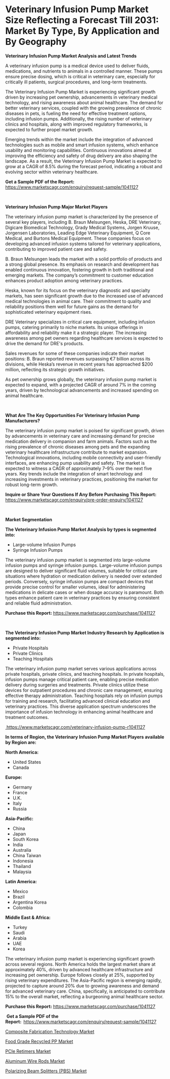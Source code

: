 <p><h1>Veterinary Infusion Pump Market Size Reflecting a Forecast Till 2031: Market By Type, By Application and By Geography</h1></p><p><strong>Veterinary Infusion Pump Market Analysis and Latest Trends</strong></p>
<p><p>A veterinary infusion pump is a medical device used to deliver fluids, medications, and nutrients to animals in a controlled manner. These pumps ensure precise dosing, which is critical in veterinary care, especially for critically ill patients, surgical procedures, and long-term treatments.</p><p>The Veterinary Infusion Pump Market is experiencing significant growth driven by increasing pet ownership, advancements in veterinary medical technology, and rising awareness about animal healthcare. The demand for better veterinary services, coupled with the growing prevalence of chronic diseases in pets, is fueling the need for effective treatment options, including infusion pumps. Additionally, the rising number of veterinary clinics and hospitals, along with improved regulatory frameworks, is expected to further propel market growth.</p><p>Emerging trends within the market include the integration of advanced technologies such as mobile and smart infusion systems, which enhance usability and monitoring capabilities. Continuous innovations aimed at improving the efficiency and safety of drug delivery are also shaping the landscape. As a result, the Veterinary Infusion Pump Market is expected to grow at a CAGR of 8.5% during the forecast period, indicating a robust and evolving sector within veterinary healthcare.</p></p>
<p><strong>Get a Sample PDF of the Report:&nbsp;</strong> <a href="https://www.marketscagr.com/enquiry/request-sample/1041127?utm_campaign=1177&utm_medium=2&utm_source=Github&utm_content=ia&utm_term=10102024&utm_id=veterinary-infusion-pump">https://www.marketscagr.com/enquiry/request-sample/1041127</a></p>
<p>&nbsp;</p>
<p><strong>Veterinary Infusion Pump Major Market Players</strong></p>
<p><p>The veterinary infusion pump market is characterized by the presence of several key players, including B. Braun Melsungen, Heska, DRE Veterinary, Digicare Biomedical Technology, Grady Medical Systems, Jorgen Kruuse, Jorgensen Laboratories, Leading Edge Veterinary Equipment, Q Core Medical, and Burtons Medical Equipment. These companies focus on developing advanced infusion systems tailored for veterinary applications, contributing to improved patient care and safety.</p><p>B. Braun Melsungen leads the market with a solid portfolio of products and a strong global presence. Its emphasis on research and development has enabled continuous innovation, fostering growth in both traditional and emerging markets. The company’s commitment to customer education enhances product adoption among veterinary practices.</p><p>Heska, known for its focus on the veterinary diagnostic and specialty markets, has seen significant growth due to the increased use of advanced medical technologies in animal care. Their commitment to quality and reliability positions them well for future gains as the demand for sophisticated veterinary equipment rises.</p><p>DRE Veterinary specializes in critical care equipment, including infusion pumps, catering primarily to niche markets. Its unique offerings in affordability and reliability make it a strategic player. The increasing awareness among pet owners regarding healthcare services is expected to drive the demand for DRE's products.</p><p>Sales revenues for some of these companies indicate their market positions: B. Braun reported revenues surpassing €7 billion across its divisions, while Heska’s revenue in recent years has approached $200 million, reflecting its strategic growth initiatives. </p><p>As pet ownership grows globally, the veterinary infusion pump market is expected to expand, with a projected CAGR of around 7% in the coming years, driven by technological advancements and increased spending on animal healthcare.</p></p>
<p>&nbsp;</p>
<p><strong>What Are The Key Opportunities For Veterinary Infusion Pump Manufacturers?</strong></p>
<p><p>The veterinary infusion pump market is poised for significant growth, driven by advancements in veterinary care and increasing demand for precise medication delivery in companion and farm animals. Factors such as the rising prevalence of chronic diseases among pets and the expanding veterinary healthcare infrastructure contribute to market expansion. Technological innovations, including mobile connectivity and user-friendly interfaces, are enhancing pump usability and safety. The market is expected to witness a CAGR of approximately 7–9% over the next five years. Key trends include the integration of smart technology and increasing investments in veterinary practices, positioning the market for robust long-term growth.</p></p>
<p><strong>Inquire or Share Your Questions If Any Before Purchasing This Report:</strong> <a href="https://www.marketscagr.com/enquiry/pre-order-enquiry/1041127?utm_campaign=1177&utm_medium=2&utm_source=Github&utm_content=ia&utm_term=10102024&utm_id=veterinary-infusion-pump">https://www.marketscagr.com/enquiry/pre-order-enquiry/1041127</a></p>
<p>&nbsp;</p>
<p><strong>Market Segmentation</strong></p>
<p><strong>The Veterinary Infusion Pump Market Analysis by types is segmented into:</strong></p>
<p><ul><li>Large-volume Infusion Pumps</li><li>Syringe Infusion Pumps</li></ul></p>
<p><p>The veterinary infusion pump market is segmented into large-volume infusion pumps and syringe infusion pumps. Large-volume infusion pumps are designed to deliver significant fluid volumes, suitable for critical care situations where hydration or medication delivery is needed over extended periods. Conversely, syringe infusion pumps are compact devices that provide precise control for smaller volumes, ideal for administering medications in delicate cases or when dosage accuracy is paramount. Both types enhance patient care in veterinary practices by ensuring consistent and reliable fluid administration.</p></p>
<p><strong>Purchase this Report:&nbsp;</strong><a href="https://www.marketscagr.com/purchase/1041127?utm_campaign=1177&utm_medium=2&utm_source=Github&utm_content=ia&utm_term=10102024&utm_id=veterinary-infusion-pump">https://www.marketscagr.com/purchase/1041127</a></p>
<p>&nbsp;</p>
<p><strong>The Veterinary Infusion Pump Market Industry Research by Application is segmented into:</strong></p>
<p><ul><li>Private Hospitals</li><li>Private Clinics</li><li>Teaching Hospitals</li></ul></p>
<p><p>The veterinary infusion pump market serves various applications across private hospitals, private clinics, and teaching hospitals. In private hospitals, infusion pumps manage critical patient care, enabling precise medication delivery during surgeries and treatments. Private clinics utilize these devices for outpatient procedures and chronic care management, ensuring effective therapy administration. Teaching hospitals rely on infusion pumps for training and research, facilitating advanced clinical education and veterinary practices. This diverse application spectrum underscores the importance of infusion technology in enhancing animal healthcare and treatment outcomes.</p></p>
<p><a href="https://www.marketscagr.com/veterinary-infusion-pump-r1041127?utm_campaign=1177&utm_medium=2&utm_source=Github&utm_content=ia&utm_term=10102024&utm_id=veterinary-infusion-pump">&nbsp;https://www.marketscagr.com/veterinary-infusion-pump-r1041127</a></p>
<p><strong>In terms of Region, the Veterinary Infusion Pump Market Players available by Region are:</strong></p>
<p>
    <p> <strong> North America: </strong>
        <ul>
            <li>United States</li>
            <li>Canada</li>
        </ul>
        </p> 
    <p> <strong> Europe: </strong>
        <ul>
            <li>Germany</li>
            <li>France</li>
            <li>U.K.</li>
            <li>Italy</li>
            <li>Russia</li>
        </ul>
        </p> 
    <p> <strong> Asia-Pacific: </strong>
        <ul>
            <li>China</li>
            <li>Japan</li>
            <li>South Korea</li>
            <li>India</li>
            <li>Australia</li>
            <li>China Taiwan</li>
            <li>Indonesia</li>
            <li>Thailand</li>
            <li>Malaysia</li>
        </ul>
        </p> 
    <p> <strong> Latin America: </strong>
        <ul>
            <li>Mexico</li>
            <li>Brazil</li>
            <li>Argentina Korea</li>
            <li>Colombia</li>
        </ul>
        </p> 
    <p> <strong> Middle East & Africa: </strong>
        <ul>
            <li>Turkey</li>
            <li>Saudi</li>
            <li>Arabia</li>
            <li>UAE</li>
            <li>Korea</li>
        </ul>
    </p>
    </p>
<p><p>The veterinary infusion pump market is experiencing significant growth across several regions. North America holds the largest market share at approximately 40%, driven by advanced healthcare infrastructure and increasing pet ownership. Europe follows closely at 25%, supported by rising veterinary expenditures. The Asia-Pacific region is emerging rapidly, projected to capture around 20% due to growing awareness and demand for advanced veterinary care. China, specifically, is anticipated to contribute 15% to the overall market, reflecting a burgeoning animal healthcare sector.</p></p>
<p><strong>Purchase this Report: </strong><a href="https://www.marketscagr.com/purchase/1041127?utm_campaign=1177&utm_medium=2&utm_source=Github&utm_content=ia&utm_term=10102024&utm_id=veterinary-infusion-pump">https://www.marketscagr.com/purchase/1041127</a></p>
<p>&nbsp;<strong>Get a Sample PDF of the Report:&nbsp;&nbsp;</strong><a href="https://www.marketscagr.com/enquiry/request-sample/1041127?utm_campaign=1177&utm_medium=2&utm_source=Github&utm_content=ia&utm_term=10102024&utm_id=veterinary-infusion-pump">https://www.marketscagr.com/enquiry/request-sample/1041127</a></p>
<p><strong></strong></p>
<p><p><a href="https://www.linkedin.com/pulse/composite-fabrication-technology-market-report-product-type-pwwuf?utm_campaign=1177&utm_medium=2&utm_source=Github&utm_content=ia&utm_term=10102024&utm_id=veterinary-infusion-pump">Composite Fabrication Technology Market</a></p><p><a href="https://www.linkedin.com/pulse/global-food-grade-recycled-pp-market-landscape-future-trends-i0e4e?utm_campaign=1177&utm_medium=2&utm_source=Github&utm_content=ia&utm_term=10102024&utm_id=veterinary-infusion-pump">Food Grade Recycled PP Market</a></p><p><a href="https://www.linkedin.com/pulse/influencing-factors-pcie-retimers-market-insights-growth-projections-7i0me?utm_campaign=1177&utm_medium=2&utm_source=Github&utm_content=ia&utm_term=10102024&utm_id=veterinary-infusion-pump">PCIe Retimers Market</a></p><p><a href="https://github.com/CliffMedina6/Market-Research-Report-List-6/blob/main/aluminum-wire-rods-market.md?utm_campaign=1177&utm_medium=2&utm_source=Github&utm_content=ia&utm_term=10102024&utm_id=veterinary-infusion-pump">Aluminum Wire Rods Market</a></p><p><a href="https://www.linkedin.com/pulse/global-polarizing-beam-splitters-pbs-market-share-growth-jyjxc?utm_campaign=1177&utm_medium=2&utm_source=Github&utm_content=ia&utm_term=10102024&utm_id=veterinary-infusion-pump">Polarizing Beam Splitters (PBS) Market</a></p></p>